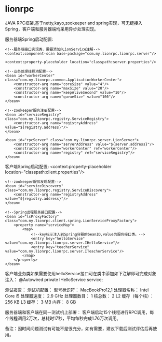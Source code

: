 # lionrpc
JAVA RPC框架,基于netty,kayo,zookeeper and spring实现，可无缝接入Spring，客户端和服务器端均采用异步处理实现。

服务器端Spring启动配置:

    <!--服务端接口实现类，需要添加@LionService注解-->
    <context:component-scan base-package="com.my.lionrpc.lionrpc.server"/>

    <context:property-placeholder location="classpath:server.properties"/>

    <!--业务处理线程池配置-->
    <bean id="workerCenter" class="com.my.lionrpc.common.ApplicationWorkerCenter">
    	<constructor-arg name="coreSize" value="4"/>
    	<constructor-arg name="maxSize" value="20"/>
    	<constructor-arg name="keepAliveSecond" value="10"/>
    	<constructor-arg name="queueSize" value="100"/>
    </bean>

    <!--zookeeper服务注册配置-->
    <bean id="serviceRegistry" class="com.my.lionrpc.registry.ServiceRegistry">
        <constructor-arg name="registryAddress" value="${registry.address}"/>
    </bean>

   <!--服务配置-->
    <bean id="rpcServer" class="com.my.lionrpc.server.LionServer">
        <constructor-arg name="serverAddress" value="${server.address}"/>
        <constructor-arg name="workerCenter" ref="workerCenter"/>
        <constructor-arg name="registry" ref="serviceRegistry"/>
    </bean>


客户端Spring启动配置:
    <context:property-placeholder location="classpath:client.properties"/>

    <!--zookeeper服务发现配置-->
    <bean id="serviceDiscovery" class="com.my.lionrpc.registry.ServiceDiscovery">
        <constructor-arg name="registryAddress" value="${registry.address}"/>
    </bean>

    <!--Spring远程服务接口配置-->
    <bean id="lsProxyFactory" class="com.my.lionrpc.client.spring.LionServiceProxyFactory">
        <property name="serviceMap">
            <map>
                <!--key标示注入到Spring容器的beanID,value为服务接口类。-->
                <entry key="helloService" value="com.my.lionrpc.lionrpc.server.IHelloService"/>
                <entry key="teacherService" value="com.my.lionrpc.lionrpc.server.ITeacherService"/>
            </map>
        </property>
    </bean>

客户端业务类如果需要使用helloService接口可在类中添加如下注解即可完成对象注入：
    @Autowired
	private IHelloService service;


测试报告：
测试机配置：
  型号标识符：	MacBookPro12,1
  处理器名称：	Intel Core i5
  处理器速度：	2.9 GHz
  处理器数目：	1
  核总数：	2
  L2 缓存（每个核）：	256 KB
  L3 缓存：	3 MB
  内存：	8 GB

服务器端和客户端在同一测试机上部署：
客户端启动15个线程进行RPC调用，每个线程调用2万次，总耗时17秒，平均每秒完成1.76万次调用。

备注：因时间问题测试有可能不是很充分，如有需要，建议下载后测试评估后再使用。